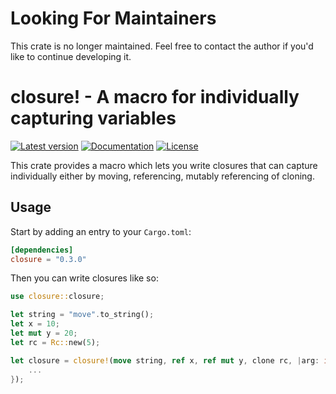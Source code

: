 # Looking For Maintainers

This crate is no longer maintained. Feel free to contact the author if you'd like to continue developing it.

# closure! - A macro for individually capturing variables

[![Latest version](https://img.shields.io/crates/v/closure.svg)](
https://crates.io/crates/closure)
[![Documentation](https://docs.rs/closure/badge.svg)](https://docs.rs/closure)
[![License](https://img.shields.io/badge/license-MIT-blue.svg)](
https://github.com/oliver-giersch/closure)

This crate provides a macro which lets you write closures that can capture
individually either by moving, referencing, mutably referencing of cloning.

## Usage

Start by adding an entry to your `Cargo.toml`:

```toml
[dependencies]
closure = "0.3.0"
```

Then you can write closures like so:

```rust
use closure::closure;

let string = "move".to_string();
let x = 10;
let mut y = 20;
let rc = Rc::new(5);

let closure = closure!(move string, ref x, ref mut y, clone rc, |arg: i32| {
    ...
});

```
